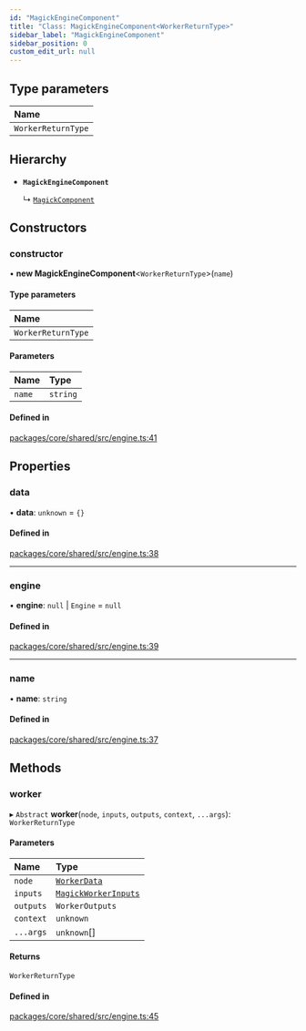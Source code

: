 ```yaml
---
id: "MagickEngineComponent"
title: "Class: MagickEngineComponent<WorkerReturnType>"
sidebar_label: "MagickEngineComponent"
sidebar_position: 0
custom_edit_url: null
---
```


## Type parameters

| Name |
| :------ |
| `WorkerReturnType` |

## Hierarchy

- **`MagickEngineComponent`**

  ↳ [`MagickComponent`](MagickComponent.md)

## Constructors

### constructor

• **new MagickEngineComponent**<`WorkerReturnType`\>(`name`)

#### Type parameters

| Name |
| :------ |
| `WorkerReturnType` |

#### Parameters

| Name | Type |
| :------ | :------ |
| `name` | `string` |

#### Defined in

[packages/core/shared/src/engine.ts:41](https://github.com/Oneirocom/Magick/blob/eb9f05ef/packages/core/shared/src/engine.ts#L41)

## Properties

### data

• **data**: `unknown` = `{}`

#### Defined in

[packages/core/shared/src/engine.ts:38](https://github.com/Oneirocom/Magick/blob/eb9f05ef/packages/core/shared/src/engine.ts#L38)

___

### engine

• **engine**: ``null`` \| `Engine` = `null`

#### Defined in

[packages/core/shared/src/engine.ts:39](https://github.com/Oneirocom/Magick/blob/eb9f05ef/packages/core/shared/src/engine.ts#L39)

___

### name

• **name**: `string`

#### Defined in

[packages/core/shared/src/engine.ts:37](https://github.com/Oneirocom/Magick/blob/eb9f05ef/packages/core/shared/src/engine.ts#L37)

## Methods

### worker

▸ `Abstract` **worker**(`node`, `inputs`, `outputs`, `context`, `...args`): `WorkerReturnType`

#### Parameters

| Name | Type |
| :------ | :------ |
| `node` | [`WorkerData`](../#workerdata) |
| `inputs` | [`MagickWorkerInputs`](../#magickworkerinputs) |
| `outputs` | `WorkerOutputs` |
| `context` | `unknown` |
| `...args` | `unknown`[] |

#### Returns

`WorkerReturnType`

#### Defined in

[packages/core/shared/src/engine.ts:45](https://github.com/Oneirocom/Magick/blob/eb9f05ef/packages/core/shared/src/engine.ts#L45)
